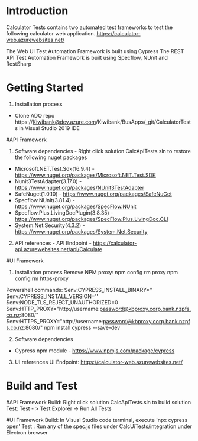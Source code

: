 # Introduction 
Calculator Tests contains two automated test frameworks to test the following calculator web application. 
https://calculator-web.azurewebsites.net/

The Web UI Test Automation Framework is built using Cypress
The REST API Test Automation Framework is built using Specflow, NUnit and RestSharp 

# Getting Started
1.	Installation process 
   - Clone ADO repo https://Kiwibank@dev.azure.com/Kiwibank/BusApps/_git/CalculatorTests in Visual Studio 2019 IDE

#API Framework
1. Software dependencies - Right click solution CalcApiTests.sln to restore the following  nuget packages
 - Microsoft.NET.Test.Sdk(16.9.4) - https://www.nuget.org/packages/Microsoft.NET.Test.SDK
 - Nunit3TestAdapter(3.17.0) - https://www.nuget.org/packages/NUnit3TestAdapter
 - SafeNuget(1.0.10) - https://www.nuget.org/packages/SafeNuGet
 - Specflow.NUnit(3.81.4) - https://www.nuget.org/packages/SpecFlow.NUnit
 - Specflow.Plus.LivingDocPlugin(3.8.35) - https://www.nuget.org/packages/SpecFlow.Plus.LivingDoc.CLI
 - System.Net.Security(4.3.2) - https://www.nuget.org/packages/System.Net.Security

2.	API references - 
API Endpoint - https://calculator-api.azurewebsites.net/api/Calculate

#UI Framework
1. Installation process
Remove NPM proxy:
npm config rm proxy
npm config rm https-proxy

Powershell commands:
$env:CYPRESS_INSTALL_BINARY=''
$env:CYPRESS_INSTALL_VERSION=''
$env:NODE_TLS_REJECT_UNAUTHORIZED=0
$env:HTTP_PROXY="http://username:password@kbproxy.corp.bank.nzpfs.co.nz:8080/"
$env:HTTPS_PROXY="http://username:password@kbproxy.corp.bank.nzpfs.co.nz:8080/"
npm install cypress --save-dev

2. Software dependencies
- Cypress npm module - https://www.npmjs.com/package/cypress

3. UI references
UI Endpoint: https://calculator-web.azurewebsites.net/

# Build and Test
 
#API Framework
Build: Right click solution CalcApiTests.sln to build solution
Test: Test - > Test Explorer -> Run All Tests

#UI Framework
Build: In Visual Studio code terminal, execute 'npx cypress open'
Test : Run any of the spec.js files under CalcUiTests/integration under Electron browser
